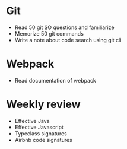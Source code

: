 # Git
  * Read 50 git SO questions and familiarize
  * Memorize 50 git commands
  * Write a note about code search using git cli
  
# Webpack
  * Read documentation of webpack
  
# Weekly review
  * Effective Java
  * Effective Javascript
  * Typeclass signatures
  * Airbnb code signatures  